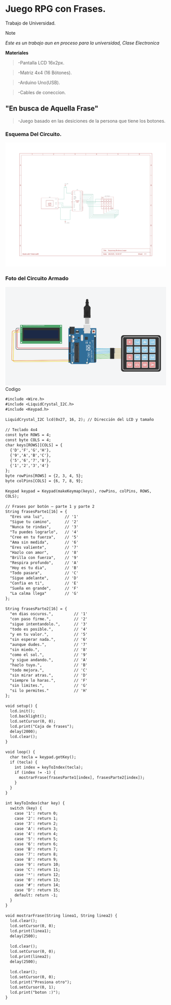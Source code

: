 # Juego RPG con Frases.
Trabajo de Universidad.
> [!NOTE]
> _Este es un trabajo aun en proceso para la universidad, Clase Electronica_

**Materiales**
>-Pantalla LCD 16x2px.

>-Matriz 4x4 (16 Bótones).

>-Arduino Uno(USB).

>-Cables de coneccion.

## "En busca de Aquella Frase"
>-Juego basado en las desiciones de la persona que tiene los botones.

### Esquema Del Circuito.

![Imagen](./Imagenes/Esquema_page-0001.jpg)

### Foto del Circuito Armado

![Imagen](./Imagenes/Circuito.png)
Codigo
```
#include <Wire.h>
#include <LiquidCrystal_I2C.h>
#include <Keypad.h>

LiquidCrystal_I2C lcd(0x27, 16, 2); // Dirección del LCD y tamaño

// Teclado 4x4
const byte ROWS = 4;
const byte COLS = 4;
char keys[ROWS][COLS] = {
  {'D','F','G','H'},
  {'9','A','B','C'},
  {'5','6','7','8'},
  {'1','2','3','4'}
};
byte rowPins[ROWS] = {2, 3, 4, 5}; 
byte colPins[COLS] = {6, 7, 8, 9};

Keypad keypad = Keypad(makeKeymap(keys), rowPins, colPins, ROWS, COLS);

// Frases por botón — parte 1 y parte 2
String frasesParte1[16] = {
  "Eres una luz",         // '1'
  "Sigue tu camino",      // '2'
  "Nunca te rindas",      // '3'
  "Tu puedes lograrlo",   // '4'
  "Cree en tu fuerza",    // '5'
  "Ama sin medida",       // '6'
  "Eres valiente",        // '7'
  "Hazlo con amor",       // '8'
  "Brilla con fuerza",    // '9'
  "Respira profundo",     // 'A'
  "Hoy es tu dia",        // 'B'
  "Todo pasara",          // 'C'
  "Sigue adelante",       // 'D'
  "Confia en ti",         // 'E'
  "Sueña en grande",      // 'F'
  "La calma llega"        // 'G'
};

String frasesParte2[16] = {
  "en dias oscuros.",         // '1'
  "con paso firme.",          // '2'
  "sigue intentandolo.",      // '3'
  "todo es posible.",         // '4'
  "y en tu valor.",           // '5'
  "sin esperar nada.",        // '6'
  "aunque dudes.",            // '7'
  "sin miedo.",               // '8'
  "como el sol.",             // '9'
  "y sigue andando.",         // 'A'
  "hazlo tuyo.",              // 'B'
  "todo mejora.",             // 'C'
  "sin mirar atras.",         // 'D'
  "siempre lo haras.",        // 'F'
  "sin limites.",             // 'G'
  "si lo permites."           // 'H'
};

void setup() {
  lcd.init();
  lcd.backlight();
  lcd.setCursor(0, 0);
  lcd.print("Caja de frases");
  delay(2000);
  lcd.clear();
}

void loop() {
  char tecla = keypad.getKey();
  if (tecla) {
    int index = keyToIndex(tecla);
    if (index != -1) {
      mostrarFrase(frasesParte1[index], frasesParte2[index]);
    }
  }
}

int keyToIndex(char key) {
  switch (key) {
    case '1': return 0;
    case '2': return 1;
    case '3': return 2;
    case 'A': return 3;
    case '4': return 4;
    case '5': return 5;
    case '6': return 6;
    case 'B': return 7;
    case '7': return 8;
    case '8': return 9;
    case '9': return 10;
    case 'C': return 11;
    case '*': return 12;
    case '0': return 13;
    case '#': return 14;
    case 'D': return 15;
    default: return -1;
  }
}

void mostrarFrase(String linea1, String linea2) {
  lcd.clear();
  lcd.setCursor(0, 0);
  lcd.print(linea1);
  delay(2500);

  lcd.clear();
  lcd.setCursor(0, 0);
  lcd.print(linea2);
  delay(2500);

  lcd.clear();
  lcd.setCursor(0, 0);
  lcd.print("Presiona otro");
  lcd.setCursor(0, 1);
  lcd.print("boton :)");
}
```
